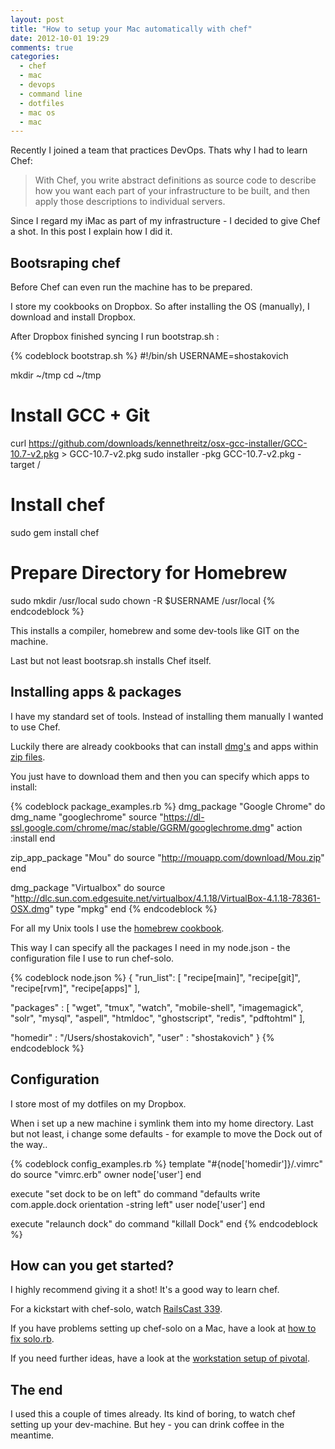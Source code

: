 ```yaml
---
layout: post
title: "How to setup your Mac automatically with chef"
date: 2012-10-01 19:29
comments: true
categories: 
  - chef
  - mac
  - devops
  - command line
  - dotfiles
  - mac os
  - mac
---
```


Recently I joined a team that practices DevOps. Thats why I had to learn Chef:

> With Chef, you write abstract definitions as source code to describe how you want each part of your infrastructure to be built, and then apply those descriptions to individual servers.

Since I regard my iMac as part of my infrastructure - I decided to give Chef a shot. In this post I explain how I did it.

## Bootsraping chef

Before Chef can even run the machine has to be prepared.

I store my cookbooks on Dropbox. So after installing the OS (manually), I download and install Dropbox.

After Dropbox finished syncing I run bootstrap.sh :

{% codeblock bootstrap.sh %}
#!/bin/sh
USERNAME=shostakovich

mkdir ~/tmp
cd ~/tmp

# Install GCC + Git
curl https://github.com/downloads/kennethreitz/osx-gcc-installer/GCC-10.7-v2.pkg > GCC-10.7-v2.pkg
sudo installer -pkg GCC-10.7-v2.pkg -target /

# Install chef
sudo gem install chef

# Prepare Directory for Homebrew
sudo mkdir /usr/local
sudo chown -R $USERNAME /usr/local
{% endcodeblock %}

This installs a compiler, homebrew and some dev-tools like GIT on the machine.

Last but not least bootsrap.sh installs Chef itself.

## Installing apps & packages

I have my standard set of tools. Instead of installing them manually I wanted to use Chef.

Luckily there are already cookbooks that can install [dmg's](https://github.com/opscode-cookbooks/dmg) and apps within [zip files](https://github.com/fnichol/chef-zip_app).

You just have to download them and then you can specify which apps to
install:

{% codeblock package_examples.rb %}
dmg_package "Google Chrome" do
  dmg_name "googlechrome"
  source "https://dl-ssl.google.com/chrome/mac/stable/GGRM/googlechrome.dmg"
  action :install
end

zip_app_package "Mou" do
  source "http://mouapp.com/download/Mou.zip"
end

dmg_package "Virtualbox" do
  source "http://dlc.sun.com.edgesuite.net/virtualbox/4.1.18/VirtualBox-4.1.18-78361-OSX.dmg"
  type "mpkg"
end
{% endcodeblock %}

For all my Unix tools I use the [homebrew cookbook](https://github.com/mathie/chef-homebrew).

This way I can specify all the packages I need in my node.json - the configuration file I use to run chef-solo.

{% codeblock node.json %}
{
  "run_list": [
  	"recipe[main]", 
  	"recipe[git]", 
  	"recipe[rvm]",
  	"recipe[apps]"
  ],
  
  "packages" : [
 	"wget", 
 	"tmux", 
 	"watch", 
 	"mobile-shell", 
 	"imagemagick", 
 	"solr", 
 	"mysql", 
 	"aspell",
 	"htmldoc",
 	"ghostscript",
 	"redis",
 	"pdftohtml"
  ],

  "homedir" : "/Users/shostakovich",
  "user" : "shostakovich"
}
{% endcodeblock %}

## Configuration

I store most of my dotfiles on my Dropbox.

When i set up a new machine i symlink them into my home directory. Last but not least, i change some defaults - for example to move the Dock out of the way..

{% codeblock config_examples.rb %}
template "#{node['homedir']}/.vimrc" do
  source "vimrc.erb"
  owner node['user']
end

execute "set dock to be on left" do
  command "defaults write com.apple.dock orientation -string left"
  user node['user']
end

execute "relaunch dock" do
  command "killall Dock"
end
{% endcodeblock %}

## How can you get started?

I highly recommend giving it a shot! It's a good way to learn chef. 

For a kickstart with chef-solo, watch [RailsCast 339][1].

If you have problems setting up chef-solo on a Mac, have a look at [how to fix solo.rb][2].

If you need further ideas, have a look at the  [workstation setup of pivotal][3].

## The end

I used this a couple of times already. Its kind of boring, to watch chef setting up your dev-machine. But hey - you can drink coffee in the meantime.

[1]: http://railscasts.com/episodes/339-chef-solo-basics
[2]: http://woss.name/2011/01/23/converging-your-home-directory-with-chef/
[3]: https://github.com/pivotal/pivotal_workstation

